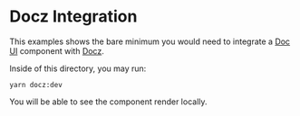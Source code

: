 # Docz Integration

This examples shows the bare minimum you would need to integrate a [Doc UI](https://github.com/shockits/doc-ui) component with [Docz](https://www.docz.site/).

Inside of this directory, you may run:

`yarn docz:dev`

You will be able to see the component render locally.
